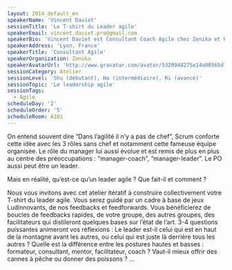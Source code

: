 ```yaml
---
layout: 2014_default_en
speakerName: 'Vincent Daviet'
sessionTitle: 'Le T-shirt du Leader agile'
speakerEmail: vincent.daviet.pro@gmail.com
speakerBio: 'Vincent Daviet est Consultant Coach Agile chez Zenika et Rupture(21. Fort de ses expériences de développeur, Scrum Master, Product Owner, et membre actif du Club Agile Rhône-Alpes Lyon depuis 2009, il accompagne équipes de réalisation, management, et direction dans leurs démarches d''amélioration continue, et de performance durable. Sa spécialité : la création et la facilitation de jeux sérieux agiles et d''innovation.'
speakerAddress: 'Lyon, France'
speakerTitle: 'Consultant Agile'
speakerOrganization: Zenika
speakerAvatarUrl: 'http://www.gravatar.com/avatar/5320948275e14a08565d1a23e0f84d3f?size=200'
sessionCategory: Atelier
sessionLevel: 'Shu (débutant), Ha (intermédiaire), Ri (avancé)'
sessionTopic: 'Le leadership agile'
sessionTags:
  - Agile
scheduleDay: '2'
scheduleOrder: '5'
scheduleRoom: A101
---
```


On entend souvent dire “Dans l’agilité il n’y a pas de chef”, Scrum conforte cette idée avec les 3 rôles sans chef et notamment cette fameuse équipe organisée. Le rôle du manager lui aussi évolue et est remis de plus en plus au centre des préoccupations : “manager-coach”, “manager-leader”. Le PO aussi peut être un leader.

Mais en réalité, qu’est-ce qu’un leader agile ? Que fait-il et comment ?

Nous vous invitons avec cet atelier itératif à construire collectivement votre T-shirt du leader agile. Vous serez guidé par un cadre à base de jeux Ludinnovants, de nos feedbacks et feedforwards.   Vous bénéficierez de boucles de feedbacks rapides, de votre groupe, des autres groupes, des facilitateurs qui distileront quelques bases sur l’état de l’art. 3-4 questions puissantes animeront vos réflexions :
Le leader est-il celui qui est en haut de la montagne avant les autres, ou celui qui est juste là derrière tous les autres ?
Quelle est la différence entre les postures hautes et basses : formateur, consultant, mentor, facilitateur, coach ?
Vaut-il mieux offrir des cannes à pêche ou donner des poissons ?
...


